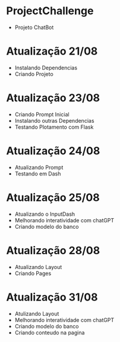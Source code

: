 # ProjectChallenge

* Projeto ChatBot

# Atualização 21/08

* Instalando Dependencias
* Criando Projeto

# Atualização 23/08

* Criando Prompt Inicial
* Instalando outras Dependencias
* Testando Plotamento com Flask

# Atualização 24/08

* Atualizando Prompt
* Testando em Dash

# Atualização 25/08

* Atualizando o InputDash
* Melhorando interatividade com chatGPT
* Criando modelo do banco

# Atualização 28/08

* Atualizando Layout
* Criando Pages

# Atualização 31/08

* Atulizando Layout
* Melhorando interatividade com chatGPT
* Criando modelo do banco
* Criando conteudo na pagina
